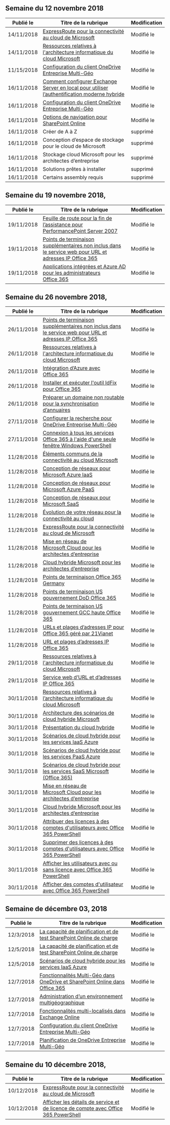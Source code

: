 <!-- This file is generated automatically each week. Changes made to this file will be overwritten.-->




## <a name="week-of-november-12-2018"></a>Semaine du 12 novembre 2018


| Publié le |Titre de la rubrique | Modification |
|------|------------|--------|
| 14/11/2018 | [ExpressRoute pour la connectivité au cloud de Microsoft](/Office365/Enterprise/expressroute-for-microsoft-cloud-connectivity) | Modifié le |
| 14/11/2018 | [Ressources relatives à l'architecture informatique du cloud Microsoft](/Office365/Enterprise/microsoft-cloud-it-architecture-resources) | Modifié le |
| 11/15/2018 | [Configuration du client OneDrive Entreprise Multi-Géo](/Office365/Enterprise/multi-geo-tenant-configuration) | Modifié le |
| 16/11/2018 | [Comment configurer Exchange Server en local pour utiliser l’authentification moderne hybride](/Office365/Enterprise/configure-exchange-server-for-hybrid-modern-authentication) | Modifié le |
| 16/11/2018 | [Configuration du client OneDrive Entreprise Multi-Géo](/Office365/Enterprise/multi-geo-tenant-configuration) | Modifié le |
| 16/11/2018 | [Options de navigation pour SharePoint Online](/Office365/Enterprise/navigation-options-for-sharepoint-online) | Modifié le |
| 16/11/2018 | Créer de A à Z | supprimé |
| 16/11/2018 | Conception d’espace de stockage pour le cloud de Microsoft | supprimé |
| 16/11/2018 | Stockage cloud Microsoft pour les architectes d’entreprise | supprimé |
| 16/11/2018 | Solutions prêtes à installer | supprimé |
| 16/11/2018 | Certains assembly requis | supprimé |


## <a name="week-of-november-19-2018"></a>Semaine du 19 novembre 2018,


| Publié le |Titre de la rubrique | Modification |
|------|------------|--------|
| 19/11/2018 | [Feuille de route pour la fin de l’assistance pour PerformancePoint Server 2007](/Office365/Enterprise/pps-2007-end-of-support) | Modifié le |
| 19/11/2018 | [Points de terminaison supplémentaires non inclus dans le service web pour URL et adresses IP Office 365](/Office365/Enterprise/additional-office365-ip-addresses-and-urls) | Modifié le |
| 19/11/2018 | [Applications intégrées et Azure AD pour les administrateurs Office 365](/Office365/Enterprise/integrated-apps-and-azure-ads) | Modifié le |


## <a name="week-of-november-26-2018"></a>Semaine du 26 novembre 2018,


| Publié le |Titre de la rubrique | Modification |
|------|------------|--------|
| 26/11/2018 | [Points de terminaison supplémentaires non inclus dans le service web pour URL et adresses IP Office 365](/Office365/Enterprise/additional-office365-ip-addresses-and-urls) | Modifié le |
| 26/11/2018 | [Ressources relatives à l'architecture informatique du cloud Microsoft](/Office365/Enterprise/microsoft-cloud-it-architecture-resources) | Modifié le |
| 26/11/2018 | [Intégration d’Azure avec Office 365](/Office365/Enterprise/azure-integration) | Modifié le |
| 26/11/2018 | [Installer et exécuter l'outil IdFix pour Office 365](/Office365/Enterprise/install-and-run-idfix) | Modifié le |
| 26/11/2018 | [Préparer un domaine non routable pour la synchronisation d’annuaires](/Office365/Enterprise/prepare-a-non-routable-domain-for-directory-synchronization) | Modifié le |
| 27/11/2018 | [Configurer la recherche pour OneDrive Entreprise Multi-Géo](/Office365/Enterprise/configure-search-for-multi-geo) | Modifié le |
| 27/11/2018 | [Connexion à tous les services Office 365 à l'aide d'une seule fenêtre Windows PowerShell](/Office365/Enterprise/powershell/connect-to-all-office-365-services-in-a-single-windows-powershell-window) | Modifié le |
| 11/28/2018 | [Éléments communs de la connectivité au cloud Microsoft](/Office365/Enterprise/common-elements-of-microsoft-cloud-connectivity) | Modifié le |
| 11/28/2018 | [Conception de réseaux pour Microsoft Azure IaaS](/Office365/Enterprise/designing-networking-for-microsoft-azure-iaas) | Modifié le |
| 11/28/2018 | [Conception de réseaux pour Microsoft Azure PaaS](/Office365/Enterprise/designing-networking-for-microsoft-azure-paas) | Modifié le |
| 11/28/2018 | [Conception de réseaux pour Microsoft SaaS](/Office365/Enterprise/designing-networking-for-microsoft-saas) | Modifié le |
| 11/28/2018 | [Évolution de votre réseau pour la connectivité au cloud](/Office365/Enterprise/evolving-your-network-for-cloud-connectivity) | Modifié le |
| 11/28/2018 | [ExpressRoute pour la connectivité au cloud de Microsoft](/Office365/Enterprise/expressroute-for-microsoft-cloud-connectivity) | Modifié le |
| 11/28/2018 | [Mise en réseau de Microsoft Cloud pour les architectes d’entreprise](/Office365/Enterprise/microsoft-cloud-networking-for-enterprise-architects) | Modifié le |
| 11/28/2018 | [Cloud hybride Microsoft pour les architectes d’entreprise](/Office365/Enterprise/microsoft-hybrid-cloud-for-enterprise-architects) | Modifié le |
| 11/28/2018 | [Points de terminaison Office 365 Germany](/Office365/Enterprise/office-365-germany-endpoints) | Modifié le |
| 11/28/2018 | [Points de terminaison US gouvernement DoD Office 365](/Office365/Enterprise/office-365-u-s-government-dod-endpoints) | Modifié le |
| 11/28/2018 | [Points de terminaison US gouvernement GCC haute Office 365](/Office365/Enterprise/office-365-u-s-government-gcc-high-endpoints) | Modifié le |
| 11/28/2018 | [URLs et plages d’adresses IP pour Office 365 géré par 21Vianet](/Office365/Enterprise/urls-and-ip-address-ranges-21vianet) | Modifié le |
| 11/28/2018 | [URL et plages d’adresses IP Office 365](/Office365/Enterprise/urls-and-ip-address-ranges) | Modifié le |
| 29/11/2018 | [Ressources relatives à l'architecture informatique du cloud Microsoft](/Office365/Enterprise/microsoft-cloud-it-architecture-resources) | Modifié le |
| 29/11/2018 | [Service web d’URL et d’adresses IP Office 365](/Office365/Enterprise/office-365-ip-web-service) | Modifié le |
| 30/11/2018 | [Ressources relatives à l’architecture informatique du cloud Microsoft](/Office365/Enterprise/microsoft-cloud-it-architecture-resources) | Modifié le |
| 30/11/2018 | [Architecture des scénarios de cloud hybride Microsoft](/Office365/Enterprise/architecture-of-microsoft-hybrid-cloud-scenarios) | Modifié le |
| 30/11/2018 | [Présentation du cloud hybride](/Office365/Enterprise/hybrid-cloud-overview) | Modifié le |
| 30/11/2018 | [Scénarios de cloud hybride pour les services IaaS Azure](/Office365/Enterprise/hybrid-cloud-scenarios-for-azure-iaas) | Modifié le |
| 30/11/2018 | [Scénarios de cloud hybride pour les services PaaS Azure](/Office365/Enterprise/hybrid-cloud-scenarios-for-azure-paas) | Modifié le |
| 30/11/2018 | [Scénarios de cloud hybride pour les services SaaS Microsoft (Office 365)](/Office365/Enterprise/hybrid-cloud-scenarios-for-microsoft-saas-office-365) | Modifié le |
| 30/11/2018 | [Mise en réseau de Microsoft Cloud pour les architectes d’entreprise](/Office365/Enterprise/microsoft-cloud-networking-for-enterprise-architects) | Modifié le |
| 30/11/2018 | [Cloud hybride Microsoft pour les architectes d’entreprise](/Office365/Enterprise/microsoft-hybrid-cloud-for-enterprise-architects) | Modifié le |
| 30/11/2018 | [Attribuer des licences à des comptes d'utilisateurs avec Office 365 PowerShell](/Office365/Enterprise/powershell/assign-licenses-to-user-accounts-with-office-365-powershell) | Modifié le |
| 30/11/2018 | [Supprimer des licences à des comptes d'utilisateurs avec Office 365 PowerShell](/Office365/Enterprise/powershell/remove-licenses-from-user-accounts-with-office-365-powershell) | Modifié le |
| 30/11/2018 | [Afficher les utilisateurs avec ou sans licence avec Office 365 PowerShell](/Office365/Enterprise/powershell/view-licensed-and-unlicensed-users-with-office-365-powershell) | Modifié le |
| 30/11/2018 | [Afficher des comptes d'utilisateur avec Office 365 PowerShell](/Office365/Enterprise/powershell/view-user-accounts-with-office-365-powershell) | Modifié le |


## <a name="week-of-december-03-2018"></a>Semaine de décembre 03, 2018


| Publié le |Titre de la rubrique | Modification |
|------|------------|--------|
| 12/3/2018 | [La capacité de planification et de test SharePoint Online de charge](/Office365/Enterprise/capacity-planning-and-load-testing-sharepoint-online) | Modifié le |
| 12/5/2018 | [La capacité de planification et de test SharePoint Online de charge](/Office365/Enterprise/capacity-planning-and-load-testing-sharepoint-online) | Modifié le |
| 12/5/2018 | [Scénarios de cloud hybride pour les services IaaS Azure](/Office365/Enterprise/hybrid-cloud-scenarios-for-azure-iaas) | Modifié le |
| 12/7/2018 | [Fonctionnalités Multi-Géo dans OneDrive et SharePoint Online dans Office 365](/Office365/Enterprise/multi-geo-capabilities-in-onedrive-and-sharepoint-online-in-office-365) | Modifié le |
| 12/7/2018 | [Administration d’un environnement multigéographique](/Office365/Enterprise/administering-a-multi-geo-environment) | Modifié le |
| 12/7/2018 | [Fonctionnalités multi-localisés dans Exchange Online](/Office365/Enterprise/multi-geo-capabilities-in-exchange-online) | Modifié le |
| 12/7/2018 | [Configuration du client OneDrive Entreprise Multi-Géo](/Office365/Enterprise/multi-geo-tenant-configuration) | Modifié le |
| 12/7/2018 | [Planification de OneDrive Entreprise Multi-Géo](/Office365/Enterprise/plan-for-multi-geo) | Modifié le |


## <a name="week-of-december-10-2018"></a>Semaine du 10 décembre 2018,


| Publié le |Titre de la rubrique | Modification |
|------|------------|--------|
| 10/12/2018 | [ExpressRoute pour la connectivité au cloud de Microsoft](/Office365/Enterprise/expressroute-for-microsoft-cloud-connectivity) | Modifié le |
| 10/12/2018 | [Afficher les détails de service et de licence de compte avec Office 365 PowerShell](/Office365/Enterprise/powershell/view-account-license-and-service-details-with-office-365-powershell) | Modifié le |
